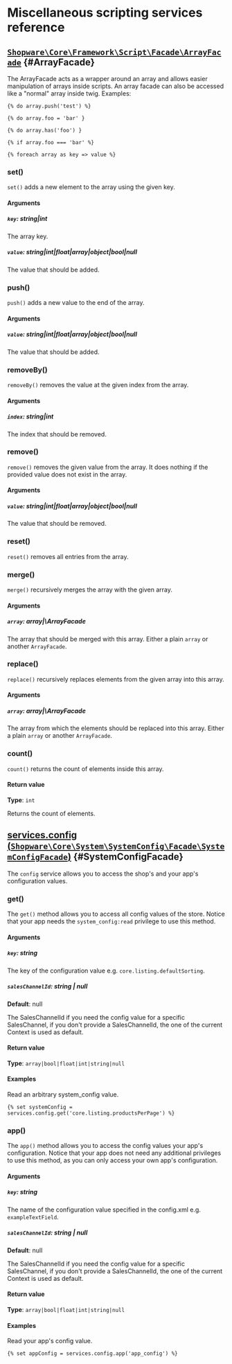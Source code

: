 <!--- auto generated by `bin/console docs:generate-scripting-reference` in the shopware project, don't edit this file manually -->
# Miscellaneous scripting services reference

## [`Shopware\Core\Framework\Script\Facade\ArrayFacade`](https://github.com/shopware/platform/blob/trunk/src/Core/Framework/Script/Facade/ArrayFacade.php) {#ArrayFacade}

The ArrayFacade acts as a wrapper around an array and allows easier manipulation of arrays inside scripts.
An array facade can also be accessed like a "normal" array inside twig.
Examples:
```twig
{% do array.push('test') %}

{% do array.foo = 'bar' }

{% do array.has('foo') }

{% if array.foo === 'bar' %}

{% foreach array as key => value %}
```

### set()

`set()` adds a new element to the array using the given key.


#### Arguments

##### `key`: string|int

The array key.

##### `value`: string|int|float|array|object|bool|null

The value that should be added.



### push()

`push()` adds a new value to the end of the array.


#### Arguments

##### `value`: string|int|float|array|object|bool|null

The value that should be added.



### removeBy()

`removeBy()` removes the value at the given index from the array.


#### Arguments

##### `index`: string|int

The index that should be removed.



### remove()

`remove()` removes the given value from the array. It does nothing if the provided value does not exist in the array.


#### Arguments

##### `value`: string|int|float|array|object|bool|null

The value that should be removed.



### reset()

`reset()` removes all entries from the array.



### merge()

`merge()` recursively merges the array with the given array.


#### Arguments

##### `array`: array|\ArrayFacade

The array that should be merged with this array. Either a plain `array` or another `ArrayFacade`.



### replace()

`replace()` recursively replaces elements from the given array into this array.


#### Arguments

##### `array`: array|\ArrayFacade

The array from which the elements should be replaced into this array. Either a plain `array` or another `ArrayFacade`.



### count()

`count()` returns the count of elements inside this array.


#### Return value

**Type**: `int`

Returns the count of elements.



## [services.config (`Shopware\Core\System\SystemConfig\Facade\SystemConfigFacade`)](https://github.com/shopware/platform/blob/trunk/src/Core/System/SystemConfig/Facade/SystemConfigFacade.php) {#SystemConfigFacade}

The `config` service allows you to access the shop's and your app's configuration values.


### get()

The `get()` method allows you to access all config values of the store.
Notice that your app needs the `system_config:read` privilege to use this method.

#### Arguments

##### `key`: string

The key of the configuration value e.g. `core.listing.defaultSorting`.

##### `salesChannelId`: string | null
**Default**: null

The SalesChannelId if you need the config value for a specific SalesChannel, if you don&#039;t provide a SalesChannelId, the one of the current Context is used as default.


#### Return value

**Type**: `array|bool|float|int|string|null`



#### Examples

Read an arbitrary system_config value.
```twig
{% set systemConfig = services.config.get('core.listing.productsPerPage') %}
```
### app()

The `app()` method allows you to access the config values your app's configuration.
Notice that your app does not need any additional privileges to use this method, as you can only access your own app's configuration.

#### Arguments

##### `key`: string

The name of the configuration value specified in the config.xml e.g. `exampleTextField`.

##### `salesChannelId`: string | null
**Default**: null

The SalesChannelId if you need the config value for a specific SalesChannel, if you don&#039;t provide a SalesChannelId, the one of the current Context is used as default.


#### Return value

**Type**: `array|bool|float|int|string|null`



#### Examples

Read your app&#039;s config value.
```twig
{% set appConfig = services.config.app('app_config') %}
```


